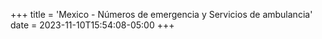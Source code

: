 +++
title = 'Mexico - Números de emergencia y Servicios de ambulancia'
date = 2023-11-10T15:54:08-05:00
+++
